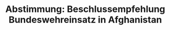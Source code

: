 ---
abstimmung:
  abstimmung: 4
  bundestagssitzung: 209
  datum: 15. Dezember 2016
  legislaturperiode: 18
categories:
- Bundeswehr
- Ausland
data:
- title: Abstimmungsergebnis 20161215_4-data.pdf
  url: /res/abstimmungsliste/20161215_4-data.pdf
- title: Abstimmungsergebnis 20161215_4_xls-data.csv
  url: /res/abstimmungsliste/csv/20161215_4_xls-data.csv
documents:
- local: /res/abstimmungsdaten/018-209-04/1810347.pdf
  title: Drucksache 18/10347.pdf
  url: http://dip21.bundestag.de/dip21/btd/18/103/1810347.pdf
- local: /res/abstimmungsdaten/018-209-04/1810638.pdf
  title: Drucksache 18/10638.pdf
  url: http://dip21.bundestag.de/dip21/btd/18/106/1810638.pdf
ergebnis:
  cdu/csu:
    enthaltung: 0
    gesamt: 310
    ja: 285
    nein: 0
    nichtabgegeben: 25
    ungueltig: 0
  die.linke:
    enthaltung: 0
    gesamt: 64
    ja: 0
    nein: 56
    nichtabgegeben: 8
    ungueltig: 0
  file: 20161215_4_xls-data.csv
  gruenen:
    enthaltung: 9
    gesamt: 63
    ja: 17
    nein: 29
    nichtabgegeben: 8
    ungueltig: 0
  spd:
    enthaltung: 0
    gesamt: 193
    ja: 165
    nein: 16
    nichtabgegeben: 12
    ungueltig: 0
layout: abstimmung
links:
- title: https://www.bundestag.de/parlament/plenum/abstimmung/abstimmung?id=446
  url: https://www.bundestag.de/parlament/plenum/abstimmung/abstimmung?id=446
- title: http://www.abgeordnetenwatch.de/bundeswehreinsatz_in_afghanistan-1105-833.html
  url: http://www.abgeordnetenwatch.de/bundeswehreinsatz_in_afghanistan-1105-833.html
preview: 'Deutscher Bundestag


  209. Sitzung des Deutschen Bundestages

  am Donnerstag, 15.Dezember 2016


  Endgültiges Ergebnis der Namentlichen Abstimmung Nr. 4


  Beschlussempfehlung des Auswärtigen Amtes (3. Ausschuss) zu dem Antrag der

  Bundesregierung

  Fortsetzung der Beteiligung bewaffneter deutscher Streitkräfte am NATO-geführten
  Einsatz

  Resolute Support für die Ausbildung, Beratung und Unterstützung der afghanischen

  nationalen Verteidigungs- und Sicherheitskräfte in Afghanistan

  - Drucksachen 18/10347 und 18/10638 (neu) -


  Abgegebene Stimmen insgesamt:


  577


  Nicht abgegebene Stimmen:

  Ja-Stimmen:


  53

  467


  Nein-Stimmen:


  101


  Enthaltungen:


  9


  Ungültige:


  0


  Berlin, den 15.12.2016


  Beginn: 16:57

  Ende: 17:00

  '
tags:
- Afghanistan
- ISAF
- NATO
title: 'Abstimmung: Beschlussempfehlung Bundeswehreinsatz in Afghanistan'
---